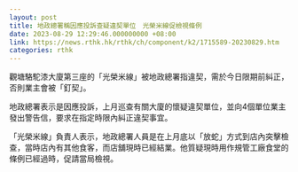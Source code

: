 ```yaml
---
layout: post
title: 地政總署稱因應投訴查疑違契單位　光榮米線促檢視條例
date: 2023-08-29 12:29:46.000000000 +08:00
link: https://news.rthk.hk/rthk/ch/component/k2/1715589-20230829.htm
categories: rthk
---
```


觀塘駱駝漆大廈第三座的「光榮米線」被地政總署指違契，需於今日限期前糾正，否則業主會被「釘契」。

地政總署表示是因應投訴，上月巡查有關大廈的懷疑違契單位，並向4個單位業主發出警告信，要求在指定時限內糾正違契事宜。

「光榮米線」負責人表示，地政總署人員是在上月底以「放蛇」方式到店內突擊檢查，當時店內有其他食客，而店舖現時已經結業。他質疑現時用作規管工廠食堂的條例已經過時，促請當局檢視。
